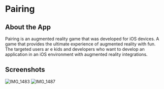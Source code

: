 # Pairing

## About the App

Pairing is an augmented reality game that was developed for iOS devices. A game that provides the ultimate experience of augmented reality with fun. The targeted users ar
e kids and developers who want to develop an application in an iOS environment with augmented reality integrations.

## Screenshots

![IMG_1483](https://github.com/Kedar-Pandya/Pairing/assets/64677824/ddb73816-2598-437e-86b4-6eca92a9b080)
![IMG_1487](https://github.com/Kedar-Pandya/Pairing/assets/64677824/c71f9d00-e487-4e26-8d37-0faa11dce4f0)

